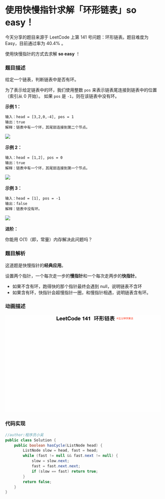 # 使用快慢指针求解「环形链表」so easy！


>


今天分享的题目来源于 LeetCode 上第 141 号问题：环形链表。题目难度为 Easy，目前通过率为 40.4% 。

使用快慢指针的方式去求解 **so easy** ！

### 题目描述

给定一个链表，判断链表中是否有环。

为了表示给定链表中的环，我们使用整数 `pos` 来表示链表尾连接到链表中的位置（索引从 0 开始）。 如果 `pos` 是 `-1`，则在该链表中没有环。

**示例 1：**

```
输入：head = [3,2,0,-4], pos = 1
输出：true
解释：链表中有一个环，其尾部连接到第二个节点。
```

![](https://assets.leetcode.com/uploads/2018/12/07/circularlinkedlist.png)

**示例 2：**

```
输入：head = [1,2], pos = 0
输出：true
解释：链表中有一个环，其尾部连接到第一个节点。
```

![](https://assets.leetcode.com/uploads/2018/12/07/circularlinkedlist_test2.png)

**示例 3：**

```
输入：head = [1], pos = -1
输出：false
解释：链表中没有环。
```

![](https://assets.leetcode.com/uploads/2018/12/07/circularlinkedlist_test3.png)

**进阶：**

你能用 O(1)（即，常量）内存解决此问题吗？

### 题目解析

这道题是快慢指针的**经典应用**。

设置两个指针，一个每次走一步的**慢指针**和一个每次走两步的**快指针**。

* 如果不含有环，跑得快的那个指针最终会遇到 null，说明链表不含环
* 如果含有环，快指针会超慢指针一圈，和慢指针相遇，说明链表含有环。

### 动画描述

![](https://raw.githubusercontent.com/MisterBooo/myBlogPic/master/20190627145511.gif)

### 代码实现

```java
//author:程序员小吴
public class Solution {
    public boolean hasCycle(ListNode head) {
        ListNode slow = head, fast = head;
        while (fast != null && fast.next != null) {
            slow = slow.next;
            fast = fast.next.next;
            if (slow == fast) return true;
        }
        return false;
    }
}
```


